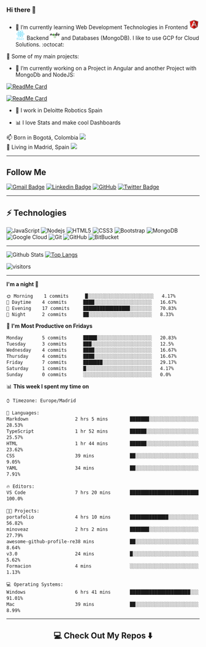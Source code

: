 ### Hi there 👋

- 🌱 I’m currently learning Web Development Technologies in Frontend <img src="https://raw.githubusercontent.com/devicons/devicon/master/icons/angularjs/angularjs-original.svg" alt="angular-js" width="25" height="25" />  <img src="https://raw.githubusercontent.com/devicons/devicon/master/icons/react/react-original-wordmark.svg" alt="react" width="25" height="25" /> Backend <img src="https://raw.githubusercontent.com/devicons/devicon/master/icons/nodejs/nodejs-original-wordmark.svg" alt="nodejs" width="25" height="25" />
 and Databases (MongoDB). I like to use GCP for Cloud Solutions. :octocat:

🚀 Some of my main projects:

- 🔭 I’m currently working on a Project in Angular and another Project with MongoDb and NodeJS:

[![ReadMe Card](https://github-readme-stats.vercel.app/api/pin/?username=minoveaz&repo=angular-web-portfolio)](https://github.com/minoveaz/angular-web-portfolio)

[![ReadMe Card](https://github-readme-stats.vercel.app/api/pin/?username=minoveaz&repo=node-app)](https://github.com/minoveaz/node-app)


-  🤖 I work in Deloitte Robotics Spain

- :bar_chart: I love Stats and make cool Dashboards

<p> 
📫  Born in Bogotá, Colombia <img src="https://image.flaticon.com/icons/svg/197/197575.svg" width="13"/>
<br>
📌  Living in Madrid, Spain <img src="https://image.flaticon.com/icons/svg/197/197593.svg" width="13"/>
</p>

<hr>

## Follow Me


[![Gmail Badge](https://img.shields.io/badge/-ing.miller.vega@gmail.com-c14438?style=flat-square&logo=Gmail&logoColor=white&link=mailto:ing.miller.vega@gmail.com)](mailto:ing.miller.vega@gmail.com)
[![Linkedin Badge](https://img.shields.io/badge/-minoveaz-blue?style=flat-square&logo=Linkedin&logoColor=white&link=https://www.linkedin.com/in/minoveaz/)](https://www.linkedin.com/in/minoveaz/)
[![GitHub](https://img.shields.io/badge/-GitHub-181717?style=flat-square&logo=github&logoColor=white&link=https://github.com/minoveaz)](https://github.com/minoveaz)
[![Twitter Badge](https://img.shields.io/badge/-@minoveaz-00acee?style=flat&logo=Twitter&logoColor=white)](https://twitter.com/intent/follow?screen_name=minoveaz "Follow on Twitter")

<hr>

## ⚡ Technologies

![JavaScript](https://img.shields.io/badge/-JavaScript-black?style=flat-square&logo=javascript)
![Nodejs](https://img.shields.io/badge/-Nodejs-black?style=flat-square&logo=Node.js)
![HTML5](https://img.shields.io/badge/-HTML5-E34F26?style=flat-square&logo=html5&logoColor=white)
![CSS3](https://img.shields.io/badge/-CSS3-1572B6?style=flat-square&logo=css3)
![Bootstrap](https://img.shields.io/badge/-Bootstrap-563D7C?style=flat-square&logo=bootstrap)
![MongoDB](https://img.shields.io/badge/-MongoDB-black?style=flat-square&logo=mongodb)
![Google Cloud](https://img.shields.io/badge/Google%20Cloud-black?style=flat-square&logo=google-cloud)
![Git](https://img.shields.io/badge/-Git-black?style=flat-square&logo=git)
![GitHub](https://img.shields.io/badge/-GitHub-181717?style=flat-square&logo=github)
![BitBucket](https://img.shields.io/badge/-BitBucket-darkblue?style=flat-square&logo=bitbucket)

<hr>

![Github Stats](https://github-readme-stats.vercel.app/api?username=minoveaz&count_private=true&show_icons=true)
[![Top Langs](https://github-readme-stats.vercel.app/api/top-langs/?username=minoveaz&layout=compact)](https://github.com/anuraghazra/github-readme-stats)

![visitors](https://visitor-badge.glitch.me/badge?page_id=minoveaz)

<hr>

<!--START_SECTION:waka-->
**I'm a night 🦉** 

```text
🌞 Morning    1 commits      █░░░░░░░░░░░░░░░░░░░░░░░░   4.17% 
🌆 Daytime    4 commits      ████░░░░░░░░░░░░░░░░░░░░░   16.67% 
🌃 Evening    17 commits     █████████████████░░░░░░░░   70.83% 
🌙 Night      2 commits      ██░░░░░░░░░░░░░░░░░░░░░░░   8.33%

```
📅 **I'm Most Productive on Fridays** 

```text
Monday       5 commits      █████░░░░░░░░░░░░░░░░░░░░   20.83% 
Tuesday      3 commits      ███░░░░░░░░░░░░░░░░░░░░░░   12.5% 
Wednesday    4 commits      ████░░░░░░░░░░░░░░░░░░░░░   16.67% 
Thursday     4 commits      ████░░░░░░░░░░░░░░░░░░░░░   16.67% 
Friday       7 commits      ███████░░░░░░░░░░░░░░░░░░   29.17% 
Saturday     1 commits      █░░░░░░░░░░░░░░░░░░░░░░░░   4.17% 
Sunday       0 commits      ░░░░░░░░░░░░░░░░░░░░░░░░░   0.0%

```


📊 **This week I spent my time on** 

```text
⌚︎ Timezone: Europe/Madrid

💬 Languages: 
Markdown                 2 hrs 5 mins        ███████░░░░░░░░░░░░░░░░░░   28.53% 
TypeScript               1 hr 52 mins        ██████░░░░░░░░░░░░░░░░░░░   25.57% 
HTML                     1 hr 44 mins        ██████░░░░░░░░░░░░░░░░░░░   23.62% 
CSS                      39 mins             ██░░░░░░░░░░░░░░░░░░░░░░░   9.05% 
YAML                     34 mins             ██░░░░░░░░░░░░░░░░░░░░░░░   7.91%

🔥 Editors: 
VS Code                  7 hrs 20 mins       █████████████████████████   100.0%

🐱‍💻 Projects: 
portafolio               4 hrs 10 mins       ██████████████░░░░░░░░░░░   56.82% 
minoveaz                 2 hrs 2 mins        ███████░░░░░░░░░░░░░░░░░░   27.79% 
awesome-github-profile-re38 mins             ██░░░░░░░░░░░░░░░░░░░░░░░   8.64% 
v3.0                     24 mins             █░░░░░░░░░░░░░░░░░░░░░░░░   5.62% 
Formacion                4 mins              ░░░░░░░░░░░░░░░░░░░░░░░░░   1.13%

💻 Operating Systems: 
Windows                  6 hrs 41 mins       ██████████████████████░░░   91.01% 
Mac                      39 mins             ██░░░░░░░░░░░░░░░░░░░░░░░   8.99%

```


<!--END_SECTION:waka-->

<hr>

<h2  align="center">💻 Check Out My Repos ⬇️ </h2>

<!--
**minoveaz/minoveaz** is a ✨ _special_ ✨ repository because its `README.md` (this file) appears on your GitHub profile.

Here are some ideas to get you started:

- 🔭 I’m currently working on ...

- 👯 I’m looking to collaborate on ...
- 🤔 I’m looking for help with ...
- 💬 Ask me about ...
- 📫 How to reach me: ...
- 😄 Pronouns: ...
- ⚡ Fun fact: ...
-->
